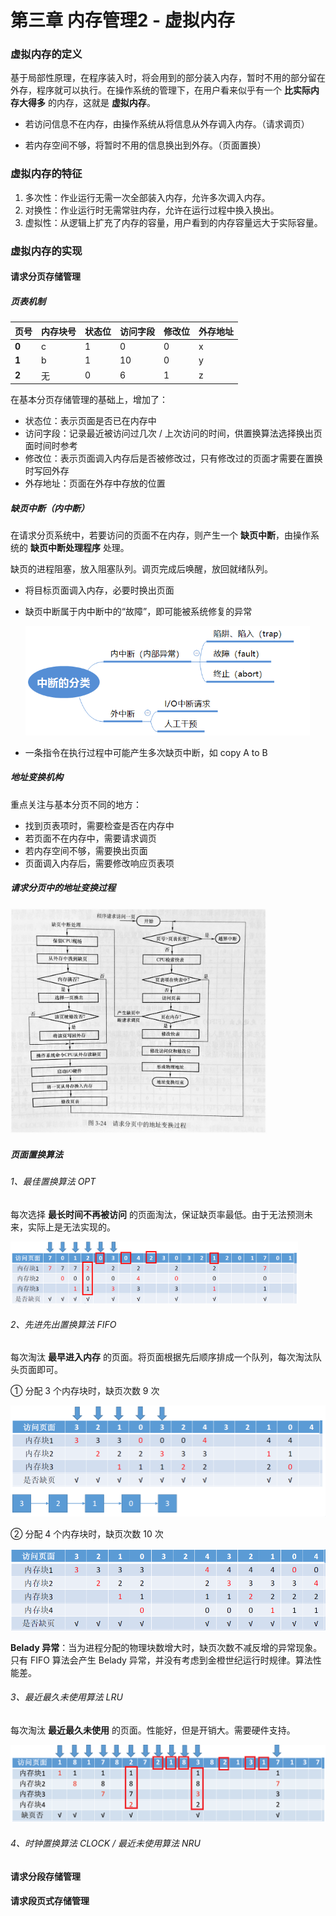 # 第三章 内存管理2 - 虚拟内存

### 虚拟内存的定义

基于局部性原理，在程序装入时，将会用到的部分装入内存，暂时不用的部分留在外存，程序就可以执行。在操作系统的管理下，在用户看来似乎有一个 **比实际内存大得多** 的内存，这就是 **虚拟内存**。

- 若访问信息不在内存，由操作系统从将信息从外存调入内存。（请求调页）

- 若内存空间不够，将暂时不用的信息换出到外存。（页面置换）



### 虚拟内存的特征

1. 多次性：作业运行无需一次全部装入内存，允许多次调入内存。
2. 对换性：作业运行时无需常驻内存，允许在运行过程中换入换出。
3. 虚拟性：从逻辑上扩充了内存的容量，用户看到的内存容量远大于实际容量。



### 虚拟内存的实现

#### 请求分页存储管理

##### 页表机制

| 页号  | 内存块号 | 状态位 | 访问字段 | 修改位 | 外存地址 |
| ----- | -------- | ------ | -------- | ------ | -------- |
| **0** | c        | 1      | 0        | 0      | x        |
| **1** | b        | 1      | 10       | 0      | y        |
| **2** | 无       | 0      | 6        | 1      | z        |

在基本分页存储管理的基础上，增加了：

- 状态位：表示页面是否已在内存中
- 访问字段：记录最近被访问过几次 / 上次访问的时间，供置换算法选择换出页面时间时参考
- 修改位：表示页面调入内存后是否被修改过，只有修改过的页面才需要在置换时写回外存
- 外存地址：页面在外存中存放的位置



##### 缺页中断（内中断）

在请求分页系统中，若要访问的页面不在内存，则产生一个 **缺页中断**，由操作系统的 **缺页中断处理程序** 处理。

缺页的进程阻塞，放入阻塞队列。调页完成后唤醒，放回就绪队列。

- 将目标页面调入内存，必要时换出页面

- 缺页中断属于内中断中的“故障”，即可能被系统修复的异常

  <img src="images/image-20201110122801556.png" alt="image-20201110122801556" style="zoom:67%;" />

- 一条指令在执行过程中可能产生多次缺页中断，如 copy A to B



##### 地址变换机构

重点关注与基本分页不同的地方：

- 找到页表项时，需要检查是否在内存中
- 若页面不在内存中，需要请求调页
- 若内存空间不够，需要换出页面
- 页面调入内存后，需要修改响应页表项



##### 请求分页中的地址变换过程

<img src="images/image-20201110121721452.png" alt="image-20201110121721452" style="zoom:40%;" />



##### 页面置换算法

###### 1、最佳置换算法 OPT

每次选择 **最长时间不再被访问** 的页面淘汰，保证缺页率最低。由于无法预测未来，实际上是无法实现的。

<img src="images/image-20201110124018431.png" alt="image-20201110124018431" style="zoom:45%;" />



###### 2、先进先出置换算法 FIFO

每次淘汰 **最早进入内存** 的页面。将页面根据先后顺序排成一个队列，每次淘汰队头页面即可。

① 分配 3 个内存块时，缺页次数 9 次

<img src="images/image-20201110124634778.png" alt="image-20201110124634778" style="zoom:57%;" />

② 分配 4 个内存块时，缺页次数 10 次

<img src="images/image-20201110124901575.png" alt="image-20201110124901575" style="zoom: 57%;" />

**Belady 异常**：当为进程分配的物理块数增大时，缺页次数不减反增的异常现象。只有 FIFO 算法会产生 Belady 异常，并没有考虑到金橙世纪运行时规律。算法性能差。



###### 3、最近最久未使用算法 LRU

每次淘汰 **最近最久未使用** 的页面。性能好，但是开销大。需要硬件支持。

<img src="images/image-20201110125507996.png" alt="image-20201110125507996" style="zoom:57%;" />



###### 4、时钟置换算法 CLOCK / 最近未使用算法 NRU









#### 请求分段存储管理

#### 请求段页式存储管理

